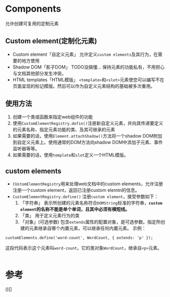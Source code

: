 # Components
允许创建可复用的定制元素
## Custom element(定制化元素)
- Custom element「自定义元素」
允许定义`custom elements`及其行为，在需要的地方使用
- Shadow DOM「影子DOM」
TODO没搞懂…
保持元素的功能私有，不用担心与文档其他部分发生冲突。
- HTML templates「HTML模版」
`<template>`和`<slot>`元素使您可以编写不在页面呈现的标记模版。然后可以作为自定义元素结构的基础被多次重用。

## 使用方法
1. 创建一个类或函数来指定web组件的功能
2. 使用`CustomElementRegistry.defin()`注册新自定义元素，并向其传递要定义的元素名称、指定元素功能的类、及其可继承的元素
3. 如果需要的话，使用`Element.attachShadow()`方法将一个shadow DOM附加到自定义元素上。使用通常的DOM方法向shadow DOM中添加子元素、事件监听器等等。
4. 如果需要的话，使用`template`和`slot`定义一个HTML模版。

## custom elements
- `CUstomElementRegistry`用来处理web文档中的custom elements，允许注册注册一个custom element，返回已注册custom elemtn的信息。
- `CustomElementRegistry.define()`
注册`custom element`，接受参数如下：  
  1. 「字符串」
  表示所创建的元素名称符合`DOMString`标准的字符串，**`custom element`的名称不能是单个单词，且其中必须有横短线。**
  2. 「类」
  用于定义元素行为的类
  3. 「对象」(可选参数)
  包含`extends`属性的配置对象，是可选参数。指定所创建的元素继承自哪个内置元素，可以继承任何内置元素。
示例：   
```
customElements.define('word-count', WordCount, { extends: 'p' });
```
这段代码表示这个元素叫`word-count`，它的类对象`WordCount`，继承自`<p>`元素。    
```

```
# 参考
()[]